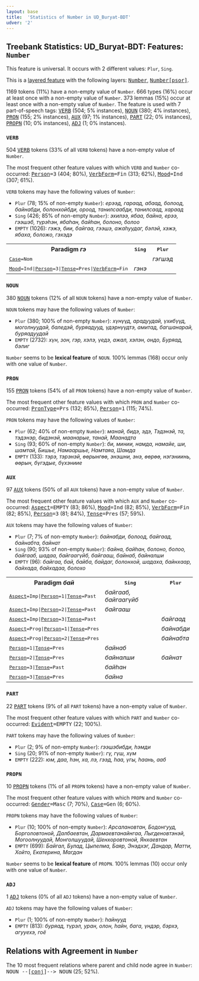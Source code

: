```yaml
---
layout: base
title:  'Statistics of Number in UD_Buryat-BDT'
udver: '2'
---
```


## Treebank Statistics: UD_Buryat-BDT: Features: `Number`

This feature is universal.
It occurs with 2 different values: `Plur`, `Sing`.

This is a <a href="../../u/overview/feat-layers.html">layered feature</a> with the following layers: <tt><a href="bxr_bdt-feat-Number.html">Number</a></tt>, <tt><a href="bxr_bdt-feat-Number-psor.html">Number[psor]</a></tt>.

1169 tokens (11%) have a non-empty value of `Number`.
666 types (16%) occur at least once with a non-empty value of `Number`.
373 lemmas (15%) occur at least once with a non-empty value of `Number`.
The feature is used with 7 part-of-speech tags: <tt><a href="bxr_bdt-pos-VERB.html">VERB</a></tt> (504; 5% instances), <tt><a href="bxr_bdt-pos-NOUN.html">NOUN</a></tt> (380; 4% instances), <tt><a href="bxr_bdt-pos-PRON.html">PRON</a></tt> (155; 2% instances), <tt><a href="bxr_bdt-pos-AUX.html">AUX</a></tt> (97; 1% instances), <tt><a href="bxr_bdt-pos-PART.html">PART</a></tt> (22; 0% instances), <tt><a href="bxr_bdt-pos-PROPN.html">PROPN</a></tt> (10; 0% instances), <tt><a href="bxr_bdt-pos-ADJ.html">ADJ</a></tt> (1; 0% instances).

### `VERB`

504 <tt><a href="bxr_bdt-pos-VERB.html">VERB</a></tt> tokens (33% of all `VERB` tokens) have a non-empty value of `Number`.

The most frequent other feature values with which `VERB` and `Number` co-occurred: <tt><a href="bxr_bdt-feat-Person.html">Person</a></tt><tt>=3</tt> (404; 80%), <tt><a href="bxr_bdt-feat-VerbForm.html">VerbForm</a></tt><tt>=Fin</tt> (313; 62%), <tt><a href="bxr_bdt-feat-Mood.html">Mood</a></tt><tt>=Ind</tt> (307; 61%).

`VERB` tokens may have the following values of `Number`:

* `Plur` (78; 15% of non-empty `Number`): <em>ерээд, гараад, абаад, болоод, байнабди, болонхойбди, ороод, танилсаабди, танилсаад, хараад</em>
* `Sing` (426; 85% of non-empty `Number`): <em>эхилээ, ябаа, байна, ерээ, гээшэб, түрэһэн, ябаһан, байһан, болоно, болоо</em>
* `EMPTY` (1026): <em>гэжэ, бии, байгаа, гээшэ, ажаһуудаг, бэлэй, хэжэ, ябаха, боложо, гэхэдэ</em>

<table>
  <tr><th>Paradigm <i>гэ</i></th><th><tt>Sing</tt></th><th><tt>Plur</tt></th></tr>
  <tr><td><tt><tt><a href="bxr_bdt-feat-Case.html">Case</a></tt><tt>=Nom</tt></tt></td><td></td><td><em>гэгшэд</em></td></tr>
  <tr><td><tt><tt><a href="bxr_bdt-feat-Mood.html">Mood</a></tt><tt>=Ind</tt>|<tt><a href="bxr_bdt-feat-Person.html">Person</a></tt><tt>=3</tt>|<tt><a href="bxr_bdt-feat-Tense.html">Tense</a></tt><tt>=Pres</tt>|<tt><a href="bxr_bdt-feat-VerbForm.html">VerbForm</a></tt><tt>=Fin</tt></tt></td><td><em>гэнэ</em></td><td></td></tr>
</table>

### `NOUN`

380 <tt><a href="bxr_bdt-pos-NOUN.html">NOUN</a></tt> tokens (12% of all `NOUN` tokens) have a non-empty value of `Number`.

`NOUN` tokens may have the following values of `Number`:

* `Plur` (380; 100% of non-empty `Number`): <em>хүнүүд, арадуудай, үхибүүд, моголнуудай, баледэй, буряадууд, үдэрнүүдтэ, амитад, багшанарай, буряадуудай</em>
* `EMPTY` (2732): <em>хүн, зон, гэр, хэлэ, үедэ, ажал, хэлэн, ондо, Буряад, бэлиг</em>

`Number` seems to be **lexical feature** of `NOUN`. 100% lemmas (168) occur only with one value of `Number`.

### `PRON`

155 <tt><a href="bxr_bdt-pos-PRON.html">PRON</a></tt> tokens (54% of all `PRON` tokens) have a non-empty value of `Number`.

The most frequent other feature values with which `PRON` and `Number` co-occurred: <tt><a href="bxr_bdt-feat-PronType.html">PronType</a></tt><tt>=Prs</tt> (132; 85%), <tt><a href="bxr_bdt-feat-Person.html">Person</a></tt><tt>=1</tt> (115; 74%).

`PRON` tokens may have the following values of `Number`:

* `Plur` (62; 40% of non-empty `Number`): <em>манай, бидэ, эдэ, Тэдэнэй, та, тэдэнэр, бидэнэй, маанарые, танай, Маанадта</em>
* `Sing` (93; 60% of non-empty `Number`): <em>би, минии, намда, намайе, ши, шамтай, Бишье, Намааршье, Намтаяа, Шамда</em>
* `EMPTY` (133): <em>тэрэ, тэрэнэй, өөрынгөө, энэшни, энэ, өөрөө, нэгэниинь, өөрын, бүгэдые, бүхэниие</em>

### `AUX`

97 <tt><a href="bxr_bdt-pos-AUX.html">AUX</a></tt> tokens (50% of all `AUX` tokens) have a non-empty value of `Number`.

The most frequent other feature values with which `AUX` and `Number` co-occurred: <tt><a href="bxr_bdt-feat-Aspect.html">Aspect</a></tt><tt>=EMPTY</tt> (83; 86%), <tt><a href="bxr_bdt-feat-Mood.html">Mood</a></tt><tt>=Ind</tt> (82; 85%), <tt><a href="bxr_bdt-feat-VerbForm.html">VerbForm</a></tt><tt>=Fin</tt> (82; 85%), <tt><a href="bxr_bdt-feat-Person.html">Person</a></tt><tt>=3</tt> (81; 84%), <tt><a href="bxr_bdt-feat-Tense.html">Tense</a></tt><tt>=Pres</tt> (57; 59%).

`AUX` tokens may have the following values of `Number`:

* `Plur` (7; 7% of non-empty `Number`): <em>байнабди, болоод, байгаад, байнабта, байнат</em>
* `Sing` (90; 93% of non-empty `Number`): <em>байна, байһан, болоно, болоо, байгааб, шадаа, байгаагүйб, байгааш, байнаб, байналши</em>
* `EMPTY` (96): <em>байгаа, бай, байба, байдаг, болонхой, шадаха, байнхаар, байхада, байхадаа, болохо</em>

<table>
  <tr><th>Paradigm <i>бай</i></th><th><tt>Sing</tt></th><th><tt>Plur</tt></th></tr>
  <tr><td><tt><tt><a href="bxr_bdt-feat-Aspect.html">Aspect</a></tt><tt>=Imp</tt>|<tt><a href="bxr_bdt-feat-Person.html">Person</a></tt><tt>=1</tt>|<tt><a href="bxr_bdt-feat-Tense.html">Tense</a></tt><tt>=Past</tt></tt></td><td><em>байгааб, байгаагүйб</em></td><td></td></tr>
  <tr><td><tt><tt><a href="bxr_bdt-feat-Aspect.html">Aspect</a></tt><tt>=Imp</tt>|<tt><a href="bxr_bdt-feat-Person.html">Person</a></tt><tt>=2</tt>|<tt><a href="bxr_bdt-feat-Tense.html">Tense</a></tt><tt>=Past</tt></tt></td><td><em>байгааш</em></td><td></td></tr>
  <tr><td><tt><tt><a href="bxr_bdt-feat-Aspect.html">Aspect</a></tt><tt>=Imp</tt>|<tt><a href="bxr_bdt-feat-Person.html">Person</a></tt><tt>=3</tt>|<tt><a href="bxr_bdt-feat-Tense.html">Tense</a></tt><tt>=Past</tt></tt></td><td></td><td><em>байгаад</em></td></tr>
  <tr><td><tt><tt><a href="bxr_bdt-feat-Aspect.html">Aspect</a></tt><tt>=Prog</tt>|<tt><a href="bxr_bdt-feat-Person.html">Person</a></tt><tt>=1</tt>|<tt><a href="bxr_bdt-feat-Tense.html">Tense</a></tt><tt>=Pres</tt></tt></td><td></td><td><em>байнабди</em></td></tr>
  <tr><td><tt><tt><a href="bxr_bdt-feat-Aspect.html">Aspect</a></tt><tt>=Prog</tt>|<tt><a href="bxr_bdt-feat-Person.html">Person</a></tt><tt>=2</tt>|<tt><a href="bxr_bdt-feat-Tense.html">Tense</a></tt><tt>=Pres</tt></tt></td><td></td><td><em>байнабта</em></td></tr>
  <tr><td><tt><tt><a href="bxr_bdt-feat-Person.html">Person</a></tt><tt>=1</tt>|<tt><a href="bxr_bdt-feat-Tense.html">Tense</a></tt><tt>=Pres</tt></tt></td><td><em>байнаб</em></td><td></td></tr>
  <tr><td><tt><tt><a href="bxr_bdt-feat-Person.html">Person</a></tt><tt>=2</tt>|<tt><a href="bxr_bdt-feat-Tense.html">Tense</a></tt><tt>=Pres</tt></tt></td><td><em>байналши</em></td><td><em>байнат</em></td></tr>
  <tr><td><tt><tt><a href="bxr_bdt-feat-Person.html">Person</a></tt><tt>=3</tt>|<tt><a href="bxr_bdt-feat-Tense.html">Tense</a></tt><tt>=Past</tt></tt></td><td><em>байһан</em></td><td></td></tr>
  <tr><td><tt><tt><a href="bxr_bdt-feat-Person.html">Person</a></tt><tt>=3</tt>|<tt><a href="bxr_bdt-feat-Tense.html">Tense</a></tt><tt>=Pres</tt></tt></td><td><em>байна</em></td><td></td></tr>
</table>

### `PART`

22 <tt><a href="bxr_bdt-pos-PART.html">PART</a></tt> tokens (9% of all `PART` tokens) have a non-empty value of `Number`.

The most frequent other feature values with which `PART` and `Number` co-occurred: <tt><a href="bxr_bdt-feat-Evident.html">Evident</a></tt><tt>=EMPTY</tt> (22; 100%).

`PART` tokens may have the following values of `Number`:

* `Plur` (2; 9% of non-empty `Number`): <em>гээшэбибди, һэмди</em>
* `Sing` (20; 91% of non-empty `Number`): <em>гү, гүш, хүм</em>
* `EMPTY` (222): <em>юм, даа, һэн, ха, лэ, гээд, һаа, үгы, һаань, ааб</em>

### `PROPN`

10 <tt><a href="bxr_bdt-pos-PROPN.html">PROPN</a></tt> tokens (1% of all `PROPN` tokens) have a non-empty value of `Number`.

The most frequent other feature values with which `PROPN` and `Number` co-occurred: <tt><a href="bxr_bdt-feat-Gender.html">Gender</a></tt><tt>=Masc</tt> (7; 70%), <tt><a href="bxr_bdt-feat-Case.html">Case</a></tt><tt>=Gen</tt> (6; 60%).

`PROPN` tokens may have the following values of `Number`:

* `Plur` (10; 100% of non-empty `Number`): <em>Арсалановтан, Бодонгууд, Борголовтоной, Далбаевтан, Дармаевтанайнгаа, Лыгденовтэнэй, Могоолнуудай, Монголшуудай, Шенхоровтоной, Янхаевтан</em>
* `EMPTY` (699): <em>Байгал, Булад, Цыпелма, Баяр, Энэдхэг, Дандар, Матти, Хойто, Екатерина, Магдан</em>

`Number` seems to be **lexical feature** of `PROPN`. 100% lemmas (10) occur only with one value of `Number`.

### `ADJ`

1 <tt><a href="bxr_bdt-pos-ADJ.html">ADJ</a></tt> tokens (0% of all `ADJ` tokens) have a non-empty value of `Number`.

`ADJ` tokens may have the following values of `Number`:

* `Plur` (1; 100% of non-empty `Number`): <em>һайнууд</em>
* `EMPTY` (813): <em>буряад, түрэл, уран, олон, һайн, бага, үндэр, бэрхэ, агууехэ, гоё</em>

## Relations with Agreement in `Number`

The 10 most frequent relations where parent and child node agree in `Number`:
<tt>NOUN --[<tt><a href="bxr_bdt-dep-conj.html">conj</a></tt>]--> NOUN</tt> (25; 52%).

